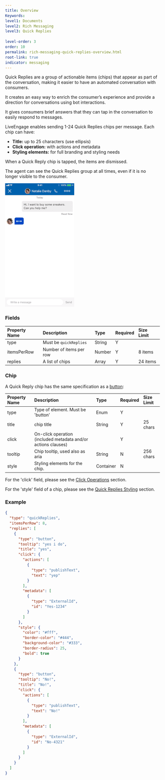 ```yaml
---
title: Overview
Keywords:
level1: Documents
level2: Rich Messaging
level3: Quick Replies

level-order: 3
order: 10
permalink: rich-messaging-quick-replies-overview.html
root-link: true
indicator: messaging
---
```


Quick Replies are a group of actionable items (chips) that appear as part of the conversation, making it easier to have an automated conversation with consumers.

It creates an easy way to enrich the consumer’s experience and provide a direction for conversations using bot interactions.

It gives consumers brief answers that they can tap in the conversation to easily respond to messages.

LiveEngage enables sending 1-24 Quick Replies chips per message.
Each chip can have:

* **Title:** up to 25 characters (use ellipsis)
* **Click operation:** with actions and metadata
* **Styling elements:** for full branding and styling needs

When a Quick Reply chip is tapped, the items are dismissed.

The agent can see the Quick Replies group at all times, even if it is no longer visible to the consumer.

![Quick Replies](images/quick-replies.gif)

### Fields

| Property Name | Description | Type | Required | Size Limit |
| :--- | :--- | :--- | :--- | :--- |
| type | Must be `quickReplies`| String | Y | |
| itemsPerRow | Number of items per row | Number| Y | 8 items |
| replies | A list of chips | Array<Chip> | Y | 24 items |


### Chip

A Quick Reply chip has the same specification as a [button](rich-messaging-basic-elements-button.html):

| Property Name | Description | Type | Required | Size Limit |
| :--- | :--- | :--- | :--- | :--- |
| type | Type of element. Must be 'button' | Enum | Y |  |
| title  | chip title | String | Y  | 25 chars  |
| click | On-click operation (included metadata and/or actions clauses) |  | Y | |
| tooltip | Chip tooltip, used also as aria | String | N | 256 chars |
| style | Styling elements for the chip.  | Container | N | |

For the 'click' field, please see the [Click Operations](rich-messaging-click-ops.html) section.

For the 'style' field of a chip, please see the [Quick Replies Styling](rich-messaging-quick-replies-styling.html) section.

### Example

```json
{
  "type": "quickReplies",
  "itemsPerRow": 8,
  "replies": [
    {
      "type": "button",
      "tooltip": "yes i do",
      "title": "yes",
      "click": {
        "actions": [
          {
            "type": "publishText",
            "text": "yep"
          }
        ],
        "metadata": [
          {
            "type": "ExternalId",
            "id": "Yes-1234"
          }
        ]
      },
      "style": {
        "color": "#fff",
        "border-color": "#444",
        "background-color": "#333",
        "border-radius": 25,
        "bold": true
      }
    },
    {
      "type": "button",
      "tooltip": "No!",
      "title": "No!",
      "click": {
        "actions": [
          {
            "type": "publishText",
            "text": "No!"
          }
        ],
        "metadata": [
          {
            "type": "ExternalId",
            "id": "No-4321"
          }
        ]
      }
    }
  ]
}
```
